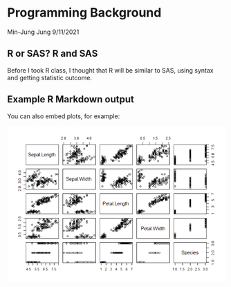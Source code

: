 Programming Background
================
Min-Jung Jung
9/11/2021

## R or SAS? R and SAS

Before I took R class, I thought that R will be similar to SAS, using
syntax and getting statistic outcome.

## Example R Markdown output

You can also embed plots, for example:

![](../images/iris-1.png)<!-- -->
